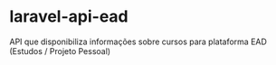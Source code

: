 # laravel-api-ead
API que disponibiliza informações sobre cursos para plataforma EAD (Estudos / Projeto Pessoal)
